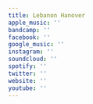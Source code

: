 ```yaml
---
title: Lebanon Hanover
apple_music: ''
bandcamp: ''
facebook: ''
google_music: ''
instagram: ''
soundcloud: ''
spotify: ''
twitter: ''
website: ''
youtube: ''
---
```

